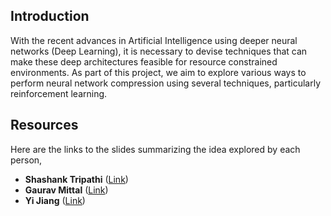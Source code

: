 ## Introduction

With the recent advances in Artificial Intelligence using deeper neural networks (Deep Learning), it is necessary to devise techniques that can make these deep architectures feasible for resource constrained environments. As part of this project, we aim to explore various ways to perform neural network compression using several techniques, particularly reinforcement learning.

## Resources

Here are the links to the slides summarizing the idea explored by each person,

- **Shashank Tripathi** ([Link](https://drive.google.com/open?id=0BxeL0fUr0u9ANjNUV2ZYY01maEROXzY0UUhmbFh5eXZvMjRF))
- **Gaurav Mittal** ([Link](https://drive.google.com/open?id=0BxeL0fUr0u9AeXZCd1oxR2FOVHo1bEVFcEpYNk95OHVpbnYw))
- **Yi Jiang** ([Link](https://drive.google.com/open?id=0BxeL0fUr0u9AVFRCbG9xZldYNVhGTGxkZXZ0aTZBYm5pRUV3))

